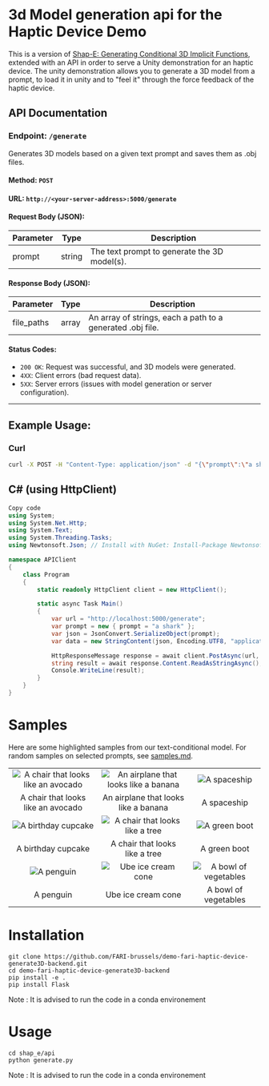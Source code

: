 # 3d Model generation api for the Haptic Device Demo 

This is a version of [Shap-E: Generating Conditional 3D Implicit Functions](https://arxiv.org/abs/2305.02463), extended with an API in order to serve a Unity demonstration for an haptic device. The unity demonstration allows you to generate a 3D model from a prompt, to load it in unity and to "feel it" through the force feedback of the haptic device.

## API Documentation

### Endpoint: `/generate`

Generates 3D models based on a given text prompt and saves them as .obj files.

#### Method: `POST`

#### URL: `http://<your-server-address>:5000/generate`

#### Request Body (JSON):

| Parameter | Type   | Description                                 |
|-----------|--------|---------------------------------------------|
| prompt    | string | The text prompt to generate the 3D model(s).|

#### Response Body (JSON):

| Parameter  | Type  | Description                                       |
|------------|-------|---------------------------------------------------|
| file_paths | array | An array of strings, each a path to a generated .obj file. |

#### Status Codes:

- `200 OK`: Request was successful, and 3D models were generated.
- `4XX`: Client errors (bad request data).
- `5XX`: Server errors (issues with model generation or server configuration).

---

## Example Usage:

### Curl

```bash
curl -X POST -H "Content-Type: application/json" -d "{\"prompt\":\"a shark\", \"save_path\":\"C:\\desired\\path\\for\\model\"}" http://localhost:5000/generate
```

## C# (using HttpClient)
```csharp
Copy code
using System;
using System.Net.Http;
using System.Text;
using System.Threading.Tasks;
using Newtonsoft.Json; // Install with NuGet: Install-Package Newtonsoft.Json

namespace APIClient
{
    class Program
    {
        static readonly HttpClient client = new HttpClient();

        static async Task Main()
        {
            var url = "http://localhost:5000/generate";
            var prompt = new { prompt = "a shark" };
            var json = JsonConvert.SerializeObject(prompt);
            var data = new StringContent(json, Encoding.UTF8, "application/json");

            HttpResponseMessage response = await client.PostAsync(url, data);
            string result = await response.Content.ReadAsStringAsync();
            Console.WriteLine(result);
        }
    }
}
```


# Samples

Here are some highlighted samples from our text-conditional model. For random samples on selected prompts, see [samples.md](samples.md).

<table>
    <tbody>
        <tr>
            <td align="center">
                <img src="samples/a_chair_that_looks_like_an_avocado/2.gif" alt="A chair that looks like an avocado">
            </td>
            <td align="center">
                <img src="samples/an_airplane_that_looks_like_a_banana/3.gif" alt="An airplane that looks like a banana">
            </td align="center">
            <td align="center">
                <img src="samples/a_spaceship/0.gif" alt="A spaceship">
            </td>
        </tr>
        <tr>
            <td align="center">A chair that looks<br>like an avocado</td>
            <td align="center">An airplane that looks<br>like a banana</td>
            <td align="center">A spaceship</td>
        </tr>
        <tr>
            <td align="center">
                <img src="samples/a_birthday_cupcake/3.gif" alt="A birthday cupcake">
            </td>
            <td align="center">
                <img src="samples/a_chair_that_looks_like_a_tree/2.gif" alt="A chair that looks like a tree">
            </td>
            <td align="center">
                <img src="samples/a_green_boot/3.gif" alt="A green boot">
            </td>
        </tr>
        <tr>
            <td align="center">A birthday cupcake</td>
            <td align="center">A chair that looks<br>like a tree</td>
            <td align="center">A green boot</td>
        </tr>
        <tr>
            <td align="center">
                <img src="samples/a_penguin/1.gif" alt="A penguin">
            </td>
            <td align="center">
                <img src="samples/ube_ice_cream_cone/3.gif" alt="Ube ice cream cone">
            </td>
            <td align="center">
                <img src="samples/a_bowl_of_vegetables/2.gif" alt="A bowl of vegetables">
            </td>
        </tr>
        <tr>
            <td align="center">A penguin</td>
            <td align="center">Ube ice cream cone</td>
            <td align="center">A bowl of vegetables</td>
        </tr>
    </tbody>
<table>

# Installation

```
git clone https://github.com/FARI-brussels/demo-fari-haptic-device-generate3D-backend.git
cd demo-fari-haptic-device-generate3D-backend
pip install -e .
pip install Flask
```

Note : It is advised to run the code in a conda environement


# Usage

```
cd shap_e/api
python generate.py
```

Note : It is advised to run the code in a conda environement